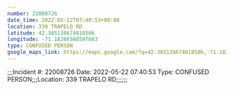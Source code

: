 ```yaml
---
number: 22008726
date_time: 2022-05-22T07:40:53+00:00
location: 339 TRAPELO RD
latitude: 42.385138674818506
longitude: -71.18266588597683
type: CONFUSED PERSON
google_maps_link: https://maps.google.com/?q=42.385138674818506,-71.18266588597683
---
```


;;;Incident #: 22008726  Date: 2022-05-22 07:40:53   Type: CONFUSED PERSON;;;Location: 339 TRAPELO RD;;;;;;
